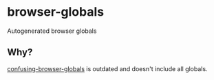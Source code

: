 # browser-globals

Autogenerated browser globals

## Why?

[confusing-browser-globals](https://github.com/facebook/create-react-app/blob/main/packages/confusing-browser-globals/index.js#L10) is outdated and doesn't include all globals.
